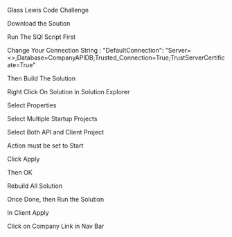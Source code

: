 Glass Lewis Code Challenge

Download the Soution

Run The SQl Script First

Change Your Connection String :  "DefaultConnection": "Server=<<Server>>;Database=CompanyAPIDB;Trusted_Connection=True;TrustServerCertificate=True"

Then Build The Solution

Right Click On Solution in Solution Explorer

Select Properties

Select Multiple Startup Projects

Select Both API and Client Project

Action must be set to Start

Click Apply

Then OK

Rebuild All Solution

Once Done, then Run the Solution

In Client Apply

Click on Company Link in Nav Bar
